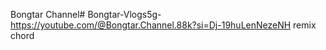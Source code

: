 Bongtar Channel# Bongtar-Vlogs5g-
https://youtube.com/@Bongtar.Channel.88k?si=Dj-19huLenNezeNH
remix chord 
